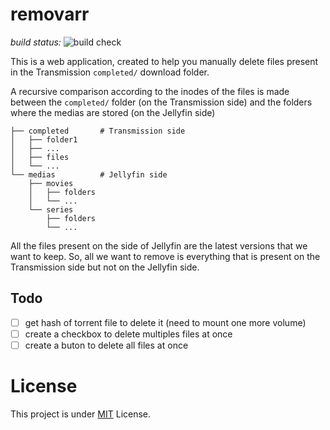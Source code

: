 # removarr

*build status:* ![build check](https://github.com/garnajee/removarr/actions/workflows/publish-image.yml/badge.svg)

This is a web application, created to help you manually delete files present in the Transmission `completed/` download folder.

A recursive comparison according to the inodes of the files is made between the `completed/` folder (on the Transmission side) and the folders where the medias are stored (on the Jellyfin side)

```
├── completed       # Transmission side
│   ├── folder1
│   ├── ...
│   ├── files
│   └── ...
└── medias          # Jellyfin side
    ├── movies
    │   ├── folders
    │   └── ...
    └── series
        ├── folders
        └── ...
```

All the files present on the side of Jellyfin are the latest versions that we want to keep. So, all we want to remove is everything that is present on the Transmission side but not on the Jellyfin side.

## Todo

- [ ] get hash of torrent file to delete it (need to mount one more volume)
- [ ] create a checkbox to delete multiples files at once
- [ ] create a buton to delete all files at once

# License

This project is under [MIT](LICENSE) License.

